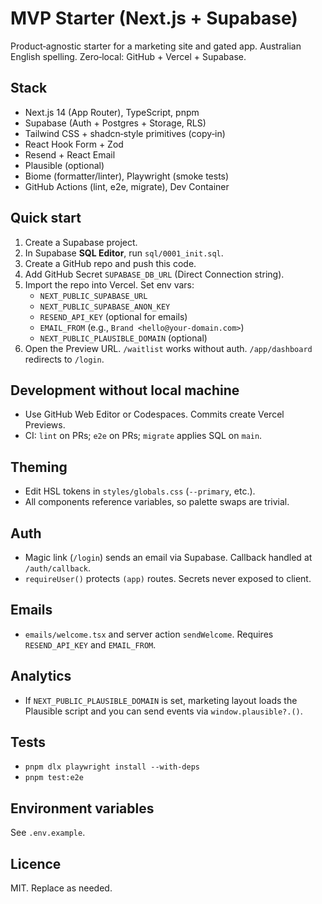 # MVP Starter (Next.js + Supabase)

Product‑agnostic starter for a marketing site and gated app. Australian English spelling. Zero‑local: GitHub + Vercel + Supabase.

## Stack
- Next.js 14 (App Router), TypeScript, pnpm
- Supabase (Auth + Postgres + Storage, RLS)
- Tailwind CSS + shadcn‑style primitives (copy‑in)
- React Hook Form + Zod
- Resend + React Email
- Plausible (optional)
- Biome (formatter/linter), Playwright (smoke tests)
- GitHub Actions (lint, e2e, migrate), Dev Container

## Quick start
1. Create a Supabase project.
2. In Supabase **SQL Editor**, run `sql/0001_init.sql`.
3. Create a GitHub repo and push this code.
4. Add GitHub Secret `SUPABASE_DB_URL` (Direct Connection string).
5. Import the repo into Vercel. Set env vars:
   - `NEXT_PUBLIC_SUPABASE_URL`
   - `NEXT_PUBLIC_SUPABASE_ANON_KEY`
   - `RESEND_API_KEY` (optional for emails)
   - `EMAIL_FROM` (e.g., `Brand <hello@your-domain.com>`)
   - `NEXT_PUBLIC_PLAUSIBLE_DOMAIN` (optional)
6. Open the Preview URL. `/waitlist` works without auth. `/app/dashboard` redirects to `/login`.

## Development without local machine
- Use GitHub Web Editor or Codespaces. Commits create Vercel Previews.
- CI: `lint` on PRs; `e2e` on PRs; `migrate` applies SQL on `main`.

## Theming
- Edit HSL tokens in `styles/globals.css` (`--primary`, etc.).
- All components reference variables, so palette swaps are trivial.

## Auth
- Magic link (`/login`) sends an email via Supabase. Callback handled at `/auth/callback`.
- `requireUser()` protects `(app)` routes. Secrets never exposed to client.

## Emails
- `emails/welcome.tsx` and server action `sendWelcome`. Requires `RESEND_API_KEY` and `EMAIL_FROM`.

## Analytics
- If `NEXT_PUBLIC_PLAUSIBLE_DOMAIN` is set, marketing layout loads the Plausible script and you can send events via `window.plausible?.()`.

## Tests
- `pnpm dlx playwright install --with-deps`
- `pnpm test:e2e`

## Environment variables
See `.env.example`.

## Licence
MIT. Replace as needed.
